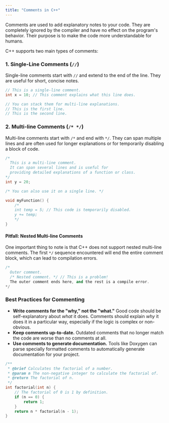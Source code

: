 ```yaml
---
title: "Comments in C++"
---
```


Comments are used to add explanatory notes to your code. They are completely ignored by the compiler and have no effect on the program's behavior. Their purpose is to make the code more understandable for humans.

C++ supports two main types of comments:

### 1. Single-Line Comments (`//`)

Single-line comments start with `//` and extend to the end of the line. They are useful for short, concise notes.

```cpp
// This is a single-line comment.
int x = 10; // This comment explains what this line does.

// You can stack them for multi-line explanations.
// This is the first line.
// This is the second line.
```

### 2. Multi-line Comments (`/* */`)

Multi-line comments start with `/*` and end with `*/`. They can span multiple lines and are often used for longer explanations or for temporarily disabling a block of code.

```cpp
/*
  This is a multi-line comment.
  It can span several lines and is useful for
  providing detailed explanations of a function or class.
*/
int y = 20;

/* You can also use it on a single line. */

void myFunction() {
    /*
    int temp = 5; // This code is temporarily disabled.
    y += temp;
    */
}
```

#### Pitfall: Nested Multi-line Comments

One important thing to note is that C++ does not support nested multi-line comments. The first `*/` sequence encountered will end the entire comment block, which can lead to compilation errors.

```cpp
/*
  Outer comment.
  /* Nested comment. */ // This is a problem!
  The outer comment ends here, and the rest is a compile error.
*/ 
```

### Best Practices for Commenting

-   **Write comments for the "why," not the "what."** Good code should be self-explanatory about *what* it does. Comments should explain *why* it does it in a particular way, especially if the logic is complex or non-obvious.
-   **Keep comments up-to-date.** Outdated comments that no longer match the code are worse than no comments at all.
-   **Use comments to generate documentation.** Tools like Doxygen can parse specially formatted comments to automatically generate documentation for your project.

```cpp
/**
 * @brief Calculates the factorial of a number.
 * @param n The non-negative integer to calculate the factorial of.
 * @return The factorial of n.
 */
int factorial(int n) {
    // The factorial of 0 is 1 by definition.
    if (n == 0) {
        return 1;
    }
    return n * factorial(n - 1);
}
```